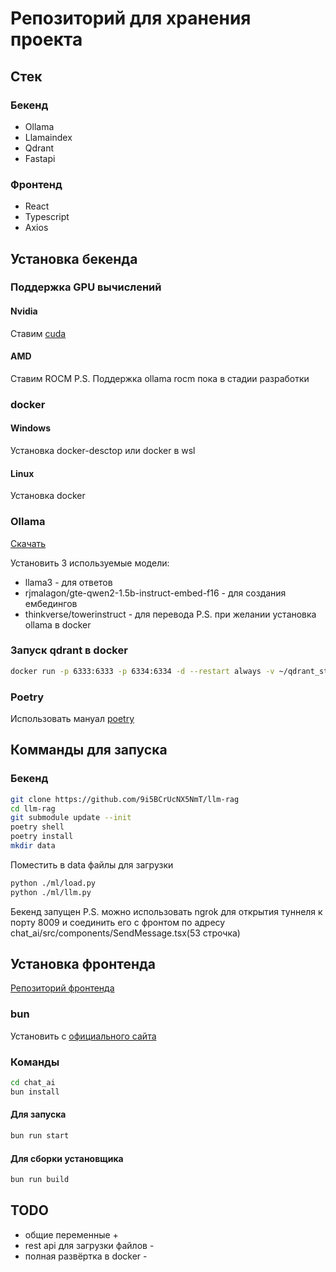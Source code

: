 # Репозиторий для хранения проекта
## Стек
### Бекенд
- Ollama
- Llamaindex
- Qdrant
- Fastapi
### Фронтенд
- React
- Typescript
- Axios

## Установка бекенда

### Поддержка GPU вычислений
#### Nvidia
Ставим [cuda](https://developer.nvidia.com/cuda-toolkit)
#### AMD
Ставим ROCM
P.S. Поддержка ollama rocm пока в стадии разработки

### docker
#### Windows
Установка docker-desctop или docker в wsl
#### Linux
Установка docker

### Ollama
[Скачать](https://ollama.com/download)

Установить 3 используемые модели:
- llama3 - для ответов
- rjmalagon/gte-qwen2-1.5b-instruct-embed-f16 - для создания ембедингов
- thinkverse/towerinstruct - для перевода
P.S. при желании установка ollama в docker

### Запуск qdrant в docker
```bash
docker run -p 6333:6333 -p 6334:6334 -d --restart always -v ~/qdrant_storage:/qdrant/storage:z qdrant/qdrant
```

### Poetry
Использовать мануал [poetry](https://python-poetry.org/docs/#installation)

## Комманды для запуска
### Бекенд
```bash
git clone https://github.com/9i5BCrUcNX5NmT/llm-rag
cd llm-rag
git submodule update --init
poetry shell
poetry install
mkdir data
```
Поместить в data файлы для загрузки
```bash
python ./ml/load.py
python ./ml/llm.py
```
Бекенд запущен
P.S. можно использовать ngrok для открытия туннеля к порту 8009 и соединить его с фронтом по адресу chat_ai/src/components/SendMessage.tsx(53 строчка)

## Установка фронтенда
[Репозиторий фронтенда](https://github.com/Aspir01/chat_ai)
### bun
Установить с [официального сайта](https://bun.sh/)
### Команды
```bash
cd chat_ai
bun install
```
#### Для запуска
```bash
bun run start
```
#### Для сборки установщика
```bash
bun run build
```

## TODO
- общие переменные +
- rest api для загрузки файлов -
- полная развёртка в docker -

